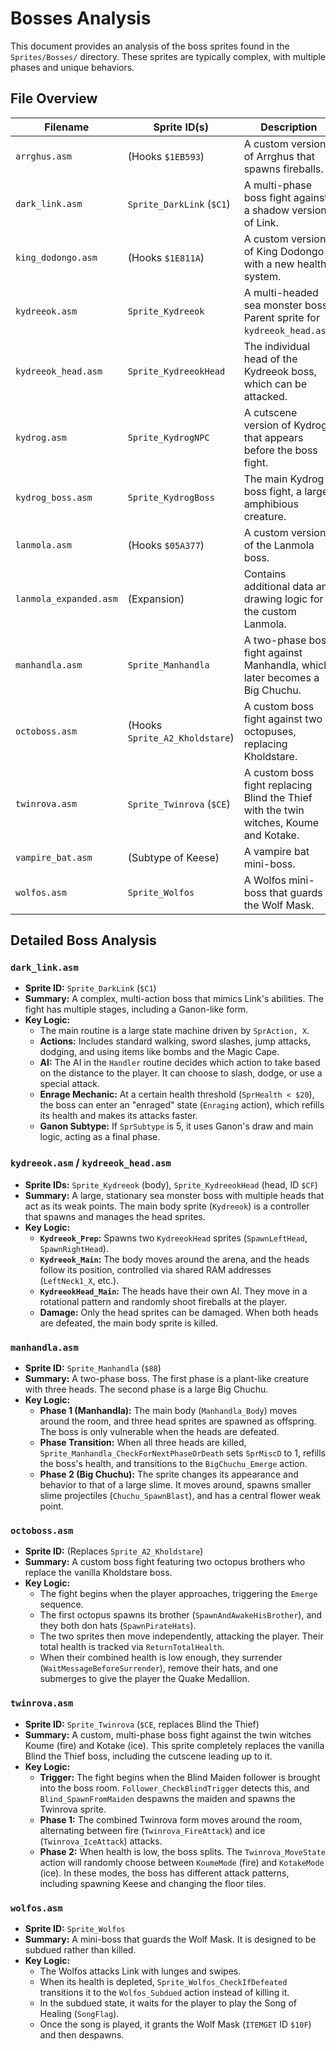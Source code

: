 # Bosses Analysis

This document provides an analysis of the boss sprites found in the `Sprites/Bosses/` directory. These sprites are typically complex, with multiple phases and unique behaviors.

## File Overview

| Filename | Sprite ID(s) | Description |
|---|---|---|
| `arrghus.asm` | (Hooks `$1EB593`) | A custom version of Arrghus that spawns fireballs. |
| `dark_link.asm` | `Sprite_DarkLink` (`$C1`) | A multi-phase boss fight against a shadow version of Link. |
| `king_dodongo.asm`| (Hooks `$1E811A`) | A custom version of King Dodongo with a new health system. |
| `kydreeok.asm` | `Sprite_Kydreeok` | A multi-headed sea monster boss. Parent sprite for `kydreeok_head.asm`. |
| `kydreeok_head.asm`| `Sprite_KydreeokHead` | The individual head of the Kydreeok boss, which can be attacked. |
| `kydrog.asm` | `Sprite_KydrogNPC` | A cutscene version of Kydrog that appears before the boss fight. |
| `kydrog_boss.asm` | `Sprite_KydrogBoss` | The main Kydrog boss fight, a large amphibious creature. |
| `lanmola.asm` | (Hooks `$05A377`) | A custom version of the Lanmola boss. |
| `lanmola_expanded.asm`| (Expansion) | Contains additional data and drawing logic for the custom Lanmola. |
| `manhandla.asm` | `Sprite_Manhandla` | A two-phase boss fight against Manhandla, which later becomes a Big Chuchu. |
| `octoboss.asm` | (Hooks `Sprite_A2_Kholdstare`) | A custom boss fight against two octopuses, replacing Kholdstare. |
| `twinrova.asm` | `Sprite_Twinrova` (`$CE`) | A custom boss fight replacing Blind the Thief with the twin witches, Koume and Kotake. |
| `vampire_bat.asm` | (Subtype of Keese) | A vampire bat mini-boss. |
| `wolfos.asm` | `Sprite_Wolfos` | A Wolfos mini-boss that guards the Wolf Mask. |

## Detailed Boss Analysis

### `dark_link.asm`
- **Sprite ID:** `Sprite_DarkLink` (`$C1`)
- **Summary:** A complex, multi-action boss that mimics Link's abilities. The fight has multiple stages, including a Ganon-like form.
- **Key Logic:**
    - The main routine is a large state machine driven by `SprAction, X`.
    - **Actions:** Includes standard walking, sword slashes, jump attacks, dodging, and using items like bombs and the Magic Cape.
    - **AI:** The AI in the `Handler` routine decides which action to take based on the distance to the player. It can choose to slash, dodge, or use a special attack.
    - **Enrage Mechanic:** At a certain health threshold (`SprHealth < $20`), the boss can enter an "enraged" state (`Enraging` action), which refills its health and makes its attacks faster.
    - **Ganon Subtype:** If `SprSubtype` is 5, it uses Ganon's draw and main logic, acting as a final phase.

### `kydreeok.asm` / `kydreeok_head.asm`
- **Sprite IDs:** `Sprite_Kydreeok` (body), `Sprite_KydreeokHead` (head, ID `$CF`)
- **Summary:** A large, stationary sea monster boss with multiple heads that act as its weak points. The main body sprite (`Kydreeok`) is a controller that spawns and manages the head sprites.
- **Key Logic:**
    - **`Kydreeok_Prep`:** Spawns two `KydreeokHead` sprites (`SpawnLeftHead`, `SpawnRightHead`).
    - **`Kydreeok_Main`:** The body moves around the arena, and the heads follow its position, controlled via shared RAM addresses (`LeftNeck1_X`, etc.).
    - **`KydreeokHead_Main`:** The heads have their own AI. They move in a rotational pattern and randomly shoot fireballs at the player.
    - **Damage:** Only the head sprites can be damaged. When both heads are defeated, the main body sprite is killed.

### `manhandla.asm`
- **Sprite ID:** `Sprite_Manhandla` (`$88`)
- **Summary:** A two-phase boss. The first phase is a plant-like creature with three heads. The second phase is a large Big Chuchu.
- **Key Logic:**
    - **Phase 1 (Manhandla):** The main body (`Manhandla_Body`) moves around the room, and three head sprites are spawned as offspring. The boss is only vulnerable when the heads are defeated.
    - **Phase Transition:** When all three heads are killed, `Sprite_Manhandla_CheckForNextPhaseOrDeath` sets `SprMiscD` to 1, refills the boss's health, and transitions to the `BigChuchu_Emerge` action.
    - **Phase 2 (Big Chuchu):** The sprite changes its appearance and behavior to that of a large slime. It moves around, spawns smaller slime projectiles (`Chuchu_SpawnBlast`), and has a central flower weak point.

### `octoboss.asm`
- **Sprite ID:** (Replaces `Sprite_A2_Kholdstare`)
- **Summary:** A custom boss fight featuring two octopus brothers who replace the vanilla Kholdstare boss.
- **Key Logic:**
    - The fight begins when the player approaches, triggering the `Emerge` sequence.
    - The first octopus spawns its brother (`SpawnAndAwakeHisBrother`), and they both don hats (`SpawnPirateHats`).
    - The two sprites then move independently, attacking the player. Their total health is tracked via `ReturnTotalHealth`.
    - When their combined health is low enough, they surrender (`WaitMessageBeforeSurrender`), remove their hats, and one submerges to give the player the Quake Medallion.

### `twinrova.asm`
- **Sprite ID:** `Sprite_Twinrova` (`$CE`, replaces Blind the Thief)
- **Summary:** A custom, multi-phase boss fight against the twin witches Koume (fire) and Kotake (ice). This sprite completely replaces the vanilla Blind the Thief boss, including the cutscene leading up to it.
- **Key Logic:**
    - **Trigger:** The fight begins when the Blind Maiden follower is brought into the boss room. `Follower_CheckBlindTrigger` detects this, and `Blind_SpawnFromMaiden` despawns the maiden and spawns the Twinrova sprite.
    - **Phase 1:** The combined Twinrova form moves around the room, alternating between fire (`Twinrova_FireAttack`) and ice (`Twinrova_IceAttack`) attacks.
    - **Phase 2:** When health is low, the boss splits. The `Twinrova_MoveState` action will randomly choose between `KoumeMode` (fire) and `KotakeMode` (ice). In these modes, the boss has different attack patterns, including spawning Keese and changing the floor tiles.

### `wolfos.asm`
- **Sprite ID:** `Sprite_Wolfos`
- **Summary:** A mini-boss that guards the Wolf Mask. It is designed to be subdued rather than killed.
- **Key Logic:**
    - The Wolfos attacks Link with lunges and swipes.
    - When its health is depleted, `Sprite_Wolfos_CheckIfDefeated` transitions it to the `Wolfos_Subdued` action instead of killing it.
    - In the subdued state, it waits for the player to play the Song of Healing (`SongFlag`).
    - Once the song is played, it grants the Wolf Mask (`ITEMGET` ID `$10F`) and then despawns.
